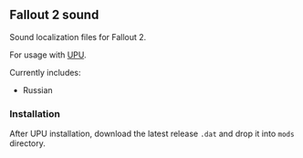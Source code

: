 ## Fallout 2 sound

Sound localization files for Fallout 2.

For usage with [UPU](https://github.com/BGforgeNet/Fallout2_Unofficial_Patch).

Currently includes:
  - Russian

### Installation
After UPU installation, download the latest release `.dat` and drop it into `mods` directory.
